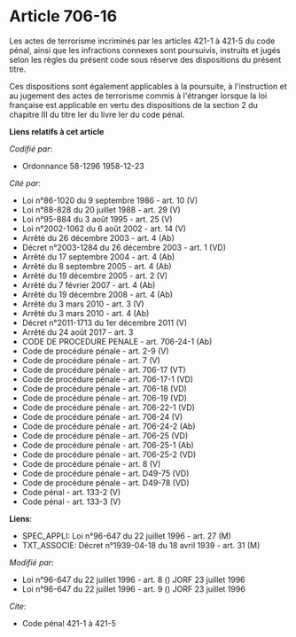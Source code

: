 # Article 706-16

Les actes de terrorisme incriminés par les articles 421-1 à 421-5 du code pénal, ainsi que les infractions connexes sont
poursuivis, instruits et jugés selon les règles du présent code sous réserve des dispositions du présent titre.

Ces dispositions sont également applicables à la poursuite, à l'instruction et au jugement des actes de terrorisme commis à
l'étranger lorsque la loi française est applicable en vertu des dispositions de la section 2 du chapitre III du titre Ier du
livre Ier du code pénal.

**Liens relatifs à cet article**

_Codifié par_:

  - Ordonnance 58-1296 1958-12-23

_Cité par_:

  - Loi n°86-1020 du 9 septembre 1986 - art. 10 (V)
  - Loi n°88-828 du 20 juillet 1988 - art. 29 (V)
  - Loi n°95-884 du 3 août 1995 - art. 25 (V)
  - Loi n°2002-1062 du 6 août 2002 - art. 14 (V)
  - Arrêté du 26 décembre 2003 - art. 4 (Ab)
  - Décret n°2003-1284 du 26 décembre 2003 - art. 1 (VD)
  - Arrêté du 17 septembre 2004 - art. 4 (Ab)
  - Arrêté du 8 septembre 2005 - art. 4 (Ab)
  - Arrêté du 19 décembre 2005 - art. 2 (V)
  - Arrêté du 7 février 2007 - art. 4 (Ab)
  - Arrêté du 19 décembre 2008 - art. 4 (Ab)
  - Arrêté du 3 mars 2010 - art. 3 (V)
  - Arrêté du 3 mars 2010 - art. 4 (Ab)
  - Décret n°2011-1713 du 1er décembre 2011 (V)
  - Arrêté du 24 août 2017 - art. 3
  - CODE DE PROCEDURE PENALE - art. 706-24-1 (Ab)
  - Code de procédure pénale - art. 2-9 (V)
  - Code de procédure pénale - art. 7 (V)
  - Code de procédure pénale - art. 706-17 (VT)
  - Code de procédure pénale - art. 706-17-1 (VD)
  - Code de procédure pénale - art. 706-18 (VD)
  - Code de procédure pénale - art. 706-19 (VD)
  - Code de procédure pénale - art. 706-22-1 (VD)
  - Code de procédure pénale - art. 706-24 (V)
  - Code de procédure pénale - art. 706-24-2 (Ab)
  - Code de procédure pénale - art. 706-25 (VD)
  - Code de procédure pénale - art. 706-25-1 (Ab)
  - Code de procédure pénale - art. 706-25-2 (VD)
  - Code de procédure pénale - art. 8 (V)
  - Code de procédure pénale - art. D49-75 (VD)
  - Code de procédure pénale - art. D49-78 (VD)
  - Code pénal - art. 133-2 (V)
  - Code pénal - art. 133-3 (V)

**Liens**:

  - SPEC_APPLI: Loi n°96-647 du 22 juillet 1996 - art. 27 (M)
  - TXT_ASSOCIE: Décret n°1939-04-18 du 18 avril 1939 - art. 31 (M)

_Modifié par_:

  - Loi n°96-647 du 22 juillet 1996 - art. 8 () JORF 23 juillet 1996
  - Loi n°96-647 du 22 juillet 1996 - art. 9 () JORF 23 juillet 1996

_Cite_:

  - Code pénal 421-1 à 421-5
